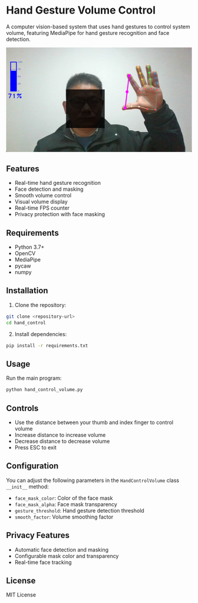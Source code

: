 # Hand Gesture Volume Control

A computer vision-based system that uses hand gestures to control system volume, featuring MediaPipe for hand gesture recognition and face detection.

![Hand Gesture Volume Control Demo](https://github.com/wangqiqi/interesting_assets/raw/main/images/hand_vol.png)

## Features

- Real-time hand gesture recognition
- Face detection and masking
- Smooth volume control
- Visual volume display
- Real-time FPS counter
- Privacy protection with face masking

## Requirements

- Python 3.7+
- OpenCV
- MediaPipe
- pycaw
- numpy

## Installation

1. Clone the repository:
```bash
git clone <repository-url>
cd hand_control
```

2. Install dependencies:
```bash
pip install -r requirements.txt
```

## Usage

Run the main program:
```bash
python hand_control_volume.py
```

## Controls

- Use the distance between your thumb and index finger to control volume
- Increase distance to increase volume
- Decrease distance to decrease volume
- Press ESC to exit

## Configuration

You can adjust the following parameters in the `HandControlVolume` class `__init__` method:

- `face_mask_color`: Color of the face mask
- `face_mask_alpha`: Face mask transparency
- `gesture_threshold`: Hand gesture detection threshold
- `smooth_factor`: Volume smoothing factor

## Privacy Features

- Automatic face detection and masking
- Configurable mask color and transparency
- Real-time face tracking

## License

MIT License 